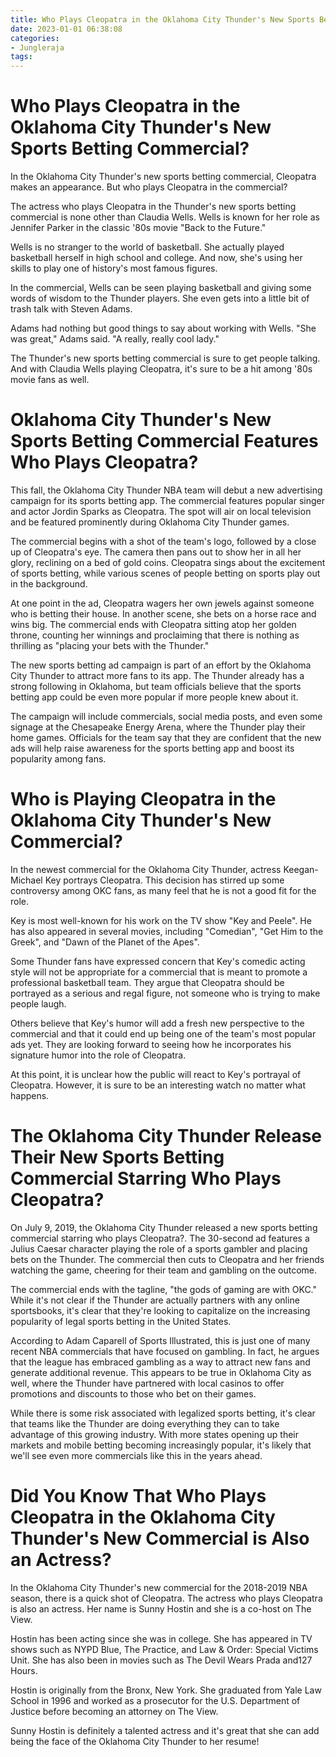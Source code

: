 ```yaml
---
title: Who Plays Cleopatra in the Oklahoma City Thunder's New Sports Betting Commercial
date: 2023-01-01 06:38:08
categories:
- Jungleraja
tags:
---
```



#  Who Plays Cleopatra in the Oklahoma City Thunder's New Sports Betting Commercial?

In the Oklahoma City Thunder's new sports betting commercial, Cleopatra makes an appearance. But who plays Cleopatra in the commercial?

The actress who plays Cleopatra in the Thunder's new sports betting commercial is none other than Claudia Wells. Wells is known for her role as Jennifer Parker in the classic '80s movie "Back to the Future."

Wells is no stranger to the world of basketball. She actually played basketball herself in high school and college. And now, she's using her skills to play one of history's most famous figures.

In the commercial, Wells can be seen playing basketball and giving some words of wisdom to the Thunder players. She even gets into a little bit of trash talk with Steven Adams.

Adams had nothing but good things to say about working with Wells. "She was great," Adams said. "A really, really cool lady."

The Thunder's new sports betting commercial is sure to get people talking. And with Claudia Wells playing Cleopatra, it's sure to be a hit among '80s movie fans as well.

#  Oklahoma City Thunder's New Sports Betting Commercial Features Who Plays Cleopatra? 

This fall, the Oklahoma City Thunder NBA team will debut a new advertising campaign for its sports betting app. The commercial features popular singer and actor Jordin Sparks as Cleopatra. The spot will air on local television and be featured prominently during Oklahoma City Thunder games.

The commercial begins with a shot of the team's logo, followed by a close up of Cleopatra's eye. The camera then pans out to show her in all her glory, reclining on a bed of gold coins. Cleopatra sings about the excitement of sports betting, while various scenes of people betting on sports play out in the background.

At one point in the ad, Cleopatra wagers her own jewels against someone who is betting their house. In another scene, she bets on a horse race and wins big. The commercial ends with Cleopatra sitting atop her golden throne, counting her winnings and proclaiming that there is nothing as thrilling as "placing your bets with the Thunder."

The new sports betting ad campaign is part of an effort by the Oklahoma City Thunder to attract more fans to its app. The Thunder already has a strong following in Oklahoma, but team officials believe that the sports betting app could be even more popular if more people knew about it.

The campaign will include commercials, social media posts, and even some signage at the Chesapeake Energy Arena, where the Thunder play their home games. Officials for the team say that they are confident that the new ads will help raise awareness for the sports betting app and boost its popularity among fans.

#  Who is Playing Cleopatra in the Oklahoma City Thunder's New Commercial? 

In the newest commercial for the Oklahoma City Thunder, actress Keegan-Michael Key portrays Cleopatra. This decision has stirred up some controversy among OKC fans, as many feel that he is not a good fit for the role.

Key is most well-known for his work on the TV show "Key and Peele". He has also appeared in several movies, including "Comedian", "Get Him to the Greek", and "Dawn of the Planet of the Apes". 

Some Thunder fans have expressed concern that Key's comedic acting style will not be appropriate for a commercial that is meant to promote a professional basketball team. They argue that Cleopatra should be portrayed as a serious and regal figure, not someone who is trying to make people laugh. 

Others believe that Key's humor will add a fresh new perspective to the commercial and that it could end up being one of the team's most popular ads yet. They are looking forward to seeing how he incorporates his signature humor into the role of Cleopatra. 

At this point, it is unclear how the public will react to Key's portrayal of Cleopatra. However, it is sure to be an interesting watch no matter what happens.

#  The Oklahoma City Thunder Release Their New Sports Betting Commercial Starring Who Plays Cleopatra? 

On July 9, 2019, the Oklahoma City Thunder released a new sports betting commercial starring who plays Cleopatra?. The 30-second ad features a Julius Caesar character playing the role of a sports gambler and placing bets on the Thunder. The commercial then cuts to Cleopatra and her friends watching the game, cheering for their team and gambling on the outcome.

The commercial ends with the tagline, "the gods of gaming are with OKC." While it's not clear if the Thunder are actually partners with any online sportsbooks, it's clear that they're looking to capitalize on the increasing popularity of legal sports betting in the United States.

According to Adam Caparell of Sports Illustrated, this is just one of many recent NBA commercials that have focused on gambling. In fact, he argues that the league has embraced gambling as a way to attract new fans and generate additional revenue. This appears to be true in Oklahoma City as well, where the Thunder have partnered with local casinos to offer promotions and discounts to those who bet on their games.

While there is some risk associated with legalized sports betting, it's clear that teams like the Thunder are doing everything they can to take advantage of this growing industry. With more states opening up their markets and mobile betting becoming increasingly popular, it's likely that we'll see even more commercials like this in the years ahead.

#  Did You Know That Who Plays Cleopatra in the Oklahoma City Thunder's New Commercial is Also an Actress?

In the Oklahoma City Thunder's new commercial for the 2018-2019 NBA season, there is a quick shot of Cleopatra. The actress who plays Cleopatra is also an actress. Her name is Sunny Hostin and she is a co-host on The View.

Hostin has been acting since she was in college. She has appeared in TV shows such as NYPD Blue, The Practice, and Law & Order: Special Victims Unit. She has also been in movies such as The Devil Wears Prada and127 Hours.

Hostin is originally from the Bronx, New York. She graduated from Yale Law School in 1996 and worked as a prosecutor for the U.S. Department of Justice before becoming an attorney on The View.

Sunny Hostin is definitely a talented actress and it's great that she can add being the face of the Oklahoma City Thunder to her resume!